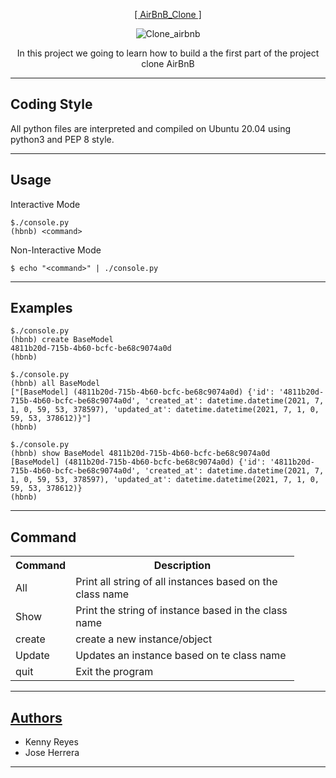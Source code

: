 <p align="center">
   <a href="https://github.com/KennyReyesS/AirBnB_clone">[ AirBnB_Clone ]</a>
</p>

<p align = "center">
   <img src="https://i.ibb.co/YNcJjqS/Clone-airbnb.jpg" alt="Clone_airbnb" border="0">
</p>

<p align="center">
        In this project we going to learn how to build a the first part of the project clone AirBnB
</p>

---

Coding Style
-----------
All python files are interpreted and compiled on Ubuntu 20.04 using python3 and PEP 8 style.


---

Usage
-----------
<p>Interactive Mode</p>

```
$./console.py
(hbnb) <command>
```

<p>Non-Interactive Mode</p>

```
$ echo "<command>" | ./console.py
```

---
Examples
-----------

```
$./console.py
(hbnb) create BaseModel
4811b20d-715b-4b60-bcfc-be68c9074a0d
(hbnb)
```

```
$./console.py
(hbnb) all BaseModel
["[BaseModel] (4811b20d-715b-4b60-bcfc-be68c9074a0d) {'id': '4811b20d-715b-4b60-bcfc-be68c9074a0d', 'created_at': datetime.datetime(2021, 7, 1, 0, 59, 53, 378597), 'updated_at': datetime.datetime(2021, 7, 1, 0, 59, 53, 378612)}"]
(hbnb)
```

```
$./console.py
(hbnb) show BaseModel 4811b20d-715b-4b60-bcfc-be68c9074a0d
[BaseModel] (4811b20d-715b-4b60-bcfc-be68c9074a0d) {'id': '4811b20d-715b-4b60-bcfc-be68c9074a0d', 'created_at': datetime.datetime(2021, 7, 1, 0, 59, 53, 378597), 'updated_at': datetime.datetime(2021, 7, 1, 0, 59, 53, 378612)}
(hbnb)
```
---
Command
------------

<table style= "width:90%">
	<tr>
		<th>Command</th>
		<th>Description</th>
	</tr>
	<tr>
		<td>All <class name> </td>
		<td>Print all string of all instances based on the class name</td>
	</tr>
	<tr>
		<td>Show <class name> </td>
                <td>Print the string of instance based in the class name</td>
	</tr>
	<tr>
                <td>create <class name> </td>
                <td>create a new instance/object</td>
        </tr>
	<tr>
                <td>Update <class name> </td>
                <td>Updates an instance based on te class name</td>
        </tr>
	<tr>
                <td>quit</td>
                <td>Exit the program</td>
        </tr>

</table>

---
## [Authors](https://github.com/KennyReyesS/AirBnB_clone/blob/main/AUTHORS)

<ul>
        <li>Kenny Reyes</li>
        <li>Jose Herrera</li>
</ul>

-------

